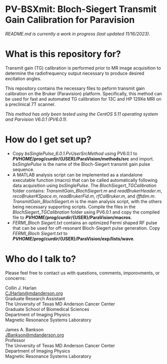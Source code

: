 # PV-BSXmit: Bloch-Siegert Transmit Gain Calibration for Paravision 

*README.md is currently a work in progress (last updated 11/16/2023)*.

# What is this repository for?
Transmit gain (TG) calibration is performed prior to MR image acquisition to determine the radiofrequency output necessary to produce desired excitation angles. 

This repository contains the necessary files to peform transmit gain calibration on the Bruker (Paravision) platform. Specifically, this method can be used for fast and automated TG calibration for 13C and HP 129Xe MRI on a preclinical 7T scanner.

*This method has only been tested using the CentOS 5.11 operating system and Parvision V6.0.1 (PV6.0.1)*.

# How do I get set up?
* Copy *bsSinglePulse_6.0.1.PvUserSrcMethod* using PV6.0.1 to **${PVHOME}/prog/curdir/${USER}/ParaVision/methods/src** and import. *bsSinglePulse* is the name of the Bloch-Siegert transmit gain pulse sequence. 
* A MATLAB analysis script can be implemented as a standalone executable function (macro) that can be called automatically following data acquisition using *bsSinglePulse*. The *BlochSiegert_TGCalibration* folder contains: *TransmitGain_BlochSiegert.m* and *readBrukerHeader.m*, *recoBrukerKSpace.m*, *readBrukerFid.m*, *rfCalBruker.m*, and *ifftdim.m*. *TransmitGain_BlochSiegert.m* is the main analysis script, with the others being necessary supporting scripts. Compile the files in the *BlochSiegert_TGCalibration* folder using PV6.0.1 and copy the compiled file to **${PVHOME}/prog/curdir/${USER}/ParaVision/macros**.
* *FERMI_Bloch Siegert.txt* contains an optimized Fermi shaped RF pulse that can be used for off-resonant Bloch-Siegert pulse generation. Copy *FERMI_Bloch Siegert.txt* to **${PVHOME}/prog/curdir/${USER}/ParaVision/exp/lists/wave**.

# Who do I talk to?
Please feel free to contact us with questions, comments, imporovments, or concerns:

Collin J. Harlan\
CJHarlan@mdanderson.org\
Graduate Research Assistant\
The University of Texas MD Anderson Cancer Center\
Graduate School of Biomedical Sciences\
Department of Imaging Physics\
Magnetic Resonance Systems Laboratory

James A. Bankson\
JBankson@mdanderson.org\
Professor\
The University of Texas MD Anderson Cancer Center\
Department of Imaging Physics\
Magnetic Resonance Systems Laboratory
